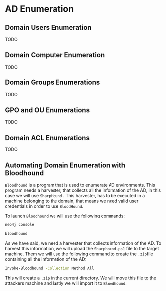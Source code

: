 # AD Enumeration

## Domain Users Enumeration

TODO

## Domain Computer Enumeration

TODO

## Domain Groups Enumerations

TODO

## GPO and OU Enumerations

TODO

## Domain ACL Enumerations

TODO

## Automating Domain Enumeration with Bloodhound

`Bloodhound` is a program that is used to enumerate AD environments. This program needs a harvester, that collects all the information of the AD, in this case we will use `SharpHound` . This harvester, has to be executed in a machine belonging to the domain, that means we need valid user credentials in order to use `BloodHound`.

To launch `Bloodhound` we will use the following commands:

```bash
neo4j console
```

```bash
bloodhound
```

As we have said, we need a harvester that collects information of the AD. To harvest this information, we will upload the `Sharphound.ps1` file to the target machine. Them we will use the following command to create the `.zip`file containing all the information of the AD:

```bash
Invoke-Bloodhound -Collection Method All
```

This will create a `.zip` in the current directory. We will move this file to the attackers machine and lastly we will import it to `Bloodhound`.

